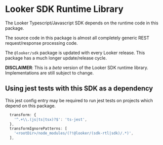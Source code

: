 # Looker SDK Runtime Library

The Looker Typescript/Javascript SDK depends on the runtime code in this package.

The source code in this package is almost all completely generic REST request/response processing code.

The `@looker/sdk` package is updated with every Looker release. This package has a much longer update/release cycle.

**DISCLAIMER**: This is a _beta_ version of the Looker SDK runtime library. Implementations are still subject to change.

## Using jest tests with this SDK as a dependency

This jest config entry may be required to run jest tests on projects which depend on this package.

```js
  transform: {
    '^.+\\.(js|ts|tsx)?$': 'ts-jest',
  },
  transformIgnorePatterns: [
    '<rootDir>/node_modules/(?!@looker/(sdk-rtl|sdk)/.*)',
  ],
```
